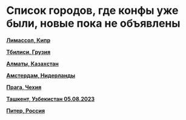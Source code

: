 # Список городов, где конфы уже были, новые пока не объявлены

**[Лимассол, Кипр](https://t.me/peredelanoconfcyprus)**

**[Тбилиси, Грузия](https://t.me/peredelanoconf_tbilisi)**

**[Алматы, Казахстан](https://t.me/peredelanoconf_kz)**

**[Амстердам, Нидерланды](https://t.me/peredelanoconf_amsterdam)**

**[Прага, Чехия](https://t.me/peredelanoconf_czechia)**

**[Ташкент, Узбекистан 05.08.2023](https://t.me/peredelanoconftashkent)**

**[Питер, Россия](https://t.me/piter_meetup)**
